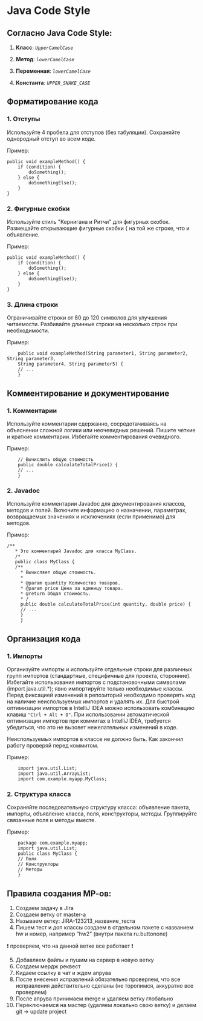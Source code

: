 # Java Code Style 

## Согласно Java Code Style:

1. **Класс**: _`UpperCamelCase`_

2. **Метод**: _`lowerCamelCase`_

3. **Переменная**: _`lowerCamelCase`_

4. **Константа**: _`UPPER_SNAKE_CASE`_


## Форматирование кода

### 1. Отступы

   Используйте 4 пробела для отступов (без табуляции). Сохраняйте однородный отступ во всем коде.

   Пример:

    public void exampleMethod() {
        if (condition) {
            doSomething();
        } else {
            doSomethingElse();
        }
    }

### 2. Фигурные скобки

   Используйте стиль "Кернигана и Ритчи" для фигурных скобок. Размещайте открывающие фигурные скобки { на той же строке, что и объявление.
   
Пример:

    public void exampleMethod() {
        if (condition) {
            doSomething();
        } else {
            doSomethingElse();
        } 
    }

### 3. Длина строки

   Ограничивайте строки от 80 до 120 символов для улучшения читаемости. Разбивайте длинные строки на несколько строк при необходимости.
   
Пример:
   
        public void exampleMethod(String parameter1, String parameter2, String parameter3,
        String parameter4, String parameter5) {
        // ...
        }

## Комментирование и документирование

### 1. Комментарии

   Используйте комментарии сдержанно, сосредотачиваясь на объяснении сложной логики или неочевидных решений.
   Пишите четкие и краткие комментарии. Избегайте комментирования очевидного.
   
Пример:
   
        // Вычислить общую стоимость
        public double calculateTotalPrice() {
        // ...
        }

### 2. Javadoc

   Используйте комментарии Javadoc для документирования классов, методов и полей.
   Включите информацию о назначении, параметрах, возвращаемых значениях и исключениях (если применимо) для методов.
  
 Пример:
   
    /**
       * Это комментарий Javadoc для класса MyClass.
       /*
       public class MyClass {
       /**
         * Вычисляет общую стоимость.
         *
         * @param quantity Количество товаров.
         * @param price Цена за единицу товара.
         * @return Общая стоимость.
         * /
         public double calculateTotalPrice(int quantity, double price) {
         // ...
         }
         }

## Организация кода

### 1. Импорты

Организуйте импорты и используйте отдельные строки для различных групп импортов (стандартные, специфичные для проекта, сторонние).
Избегайте использования импортов с подстановочными символами (import java.util.*); явно импортируйте только необходимые классы.
Перед фиксацией изменений в репозиторий необходимо проверять код на наличие неиспользуемых импортов и удалять их.
Для быстрой оптимизации импортов в IntelliJ IDEA можно использовать комбинацию клавиш `"Ctrl + Alt + O"`.
При использовании автоматической оптимизации импортов при коммитах в IntelliJ IDEA, требуется убедиться, что это не
вызовет нежелательных изменений в коде.

Неиспользуемых импортов в классе не должно быть. 
Как закончил работу проверяй перед коммитом.


Пример:

        import java.util.List;
        import java.util.ArrayList;
        import com.example.myapp.MyClass;

### 2. Структура класса

Сохраняйте последовательную структуру класса: объявление пакета, импорты, объявление класса, поля, конструкторы, методы.
Группируйте связанные поля и методы вместе.

Пример:

        package com.example.myapp;
        import java.util.List;
        public class MyClass {
        // Поля
        // Конструкторы
        // Методы
        }

## Правила создания МР-ов:

1. Создаем задачу в JIra
2. Создаем ветку от master-а
3. Называем ветку: JIRA-123213_название_теста
4. Пишем тест и доп классы создаем в отдельном пакете с названием hw и номер, например “hw2” (внутри пакета ru.buttonone)

❗ проверяем, что на данной ветке все работает ❗

5. Добавляем файлы и пушим на сервер в новую ветку
6. Создаем мердж реквест
7. Кидаем ссылку в чат и ждем апрува
8. После внесения исправлений обязательно проверяем, что все исправления действительно сделаны (не торопимся, аккуратно все проверяем)
9. После апрува принимаем merge и удаляем ветку глобально
10. Переключаемся на мастер (удаляем локально свою ветку) и делаем git -> update project